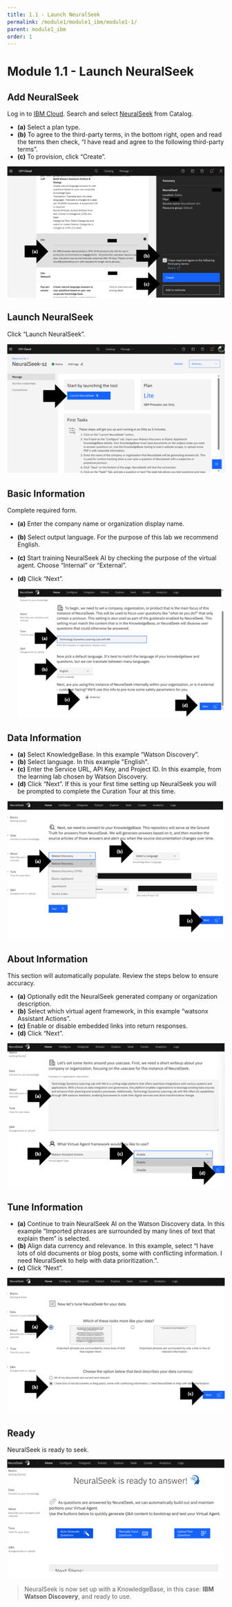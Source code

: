 ```yaml
---
title: 1.1 - Launch NeuralSeek
permalink: /module1/module1_ibm/module1-1/
parent: module1_ibm
order: 1
---
```


# Module 1.1 - Launch NeuralSeek

## Add NeuralSeek

Log in to [IBM Cloud](https://cloud.ibm.com/login?cm_sp=ibmdev-_-developer-_-trial&_gl=1*1odtrhw*_ga*NTM2NzU0MTk0LjE2OTY1MjE4NDQ.*_ga_FYECCCS21D*MTY5Njg2NzU0Ni41LjEuMTY5Njg2ODg5OS4wLjAuMA..). Search and select [NeuralSeek](https://cloud.ibm.com/catalog/services/neuralseek?cm_sp=ibmdev-_-developer-_-trial) from Catalog. 
- **(a)** Select a plan type. 
- **(b)** To agree to the third-party terms, in the bottom right, open and read the terms then check, “I have read and agree to the following third-party terms”. 
- **(c)** To provision, click “Create”.

![image1.1.1](images/image1.1.1_updated.png)

## Launch NeuralSeek

Click “Launch NeuralSeek”.

![image1.1.2](images/image1.1.2.png)

## Basic Information

Complete required form. 
- **(a)** Enter the company name or organization display name.
- **(b)** Select output language. For the purpose of this lab we recommend English. 
- **(c)** Start training NeuralSeek AI by checking the purpose of the virtual agent. Choose “Internal” or “External”.
- **(d)** Click “Next”.

  ![image1.1.3](images/image1.1.3.png)

## Data Information

- **(a)** Select KnowledgeBase. In this example “Watson Discovery”.
- **(b)** Select language. In this example "English".
- **(c)** Enter the Service URL, API Key, and Project ID. In this example, from the learning lab chosen by Watson Discovery.
- **(d)** Click “Next”. If this is your first time setting up NeuralSeek you will be prompted to complete the Curation Tour at this time.

![image1.1.4](images/image1.1.4.png)

## About Information

This section will automatically populate. Review the steps below to ensure accuracy. 

- **(a)** Optionally edit the NeuralSeek generated company or organization description.
- **(b)** Select which virtual agent framework, in this example “watsonx Assistant Actions”.
- **(c)** Enable or disable embedded links into return responses.
- **(d)** Click “Next”.

![image1.1.5](images/image1.1.5.png)

## Tune Information

- **(a)** Continue to train NeuralSeek AI on the Watson Discovery data. In this example “Imported phrases are surrounded by many lines of text that explain them” is selected.
- **(b)** Align data currency and relevance. In this example, select “I have lots of old documents or blog posts, some with conflicting information. I need NeuralSeek to help with data prioritization.”.
- **(c)** Click “Next”.

![image1.1.6](images/image1.1.6.png)

## Ready

NeuralSeek is ready to seek.

![image1.1.7](images/image1.1.7.png)

> NeuralSeek is now set up with a KnowledgeBase, in this case: **IBM Watson Discovery**, and ready to use. 